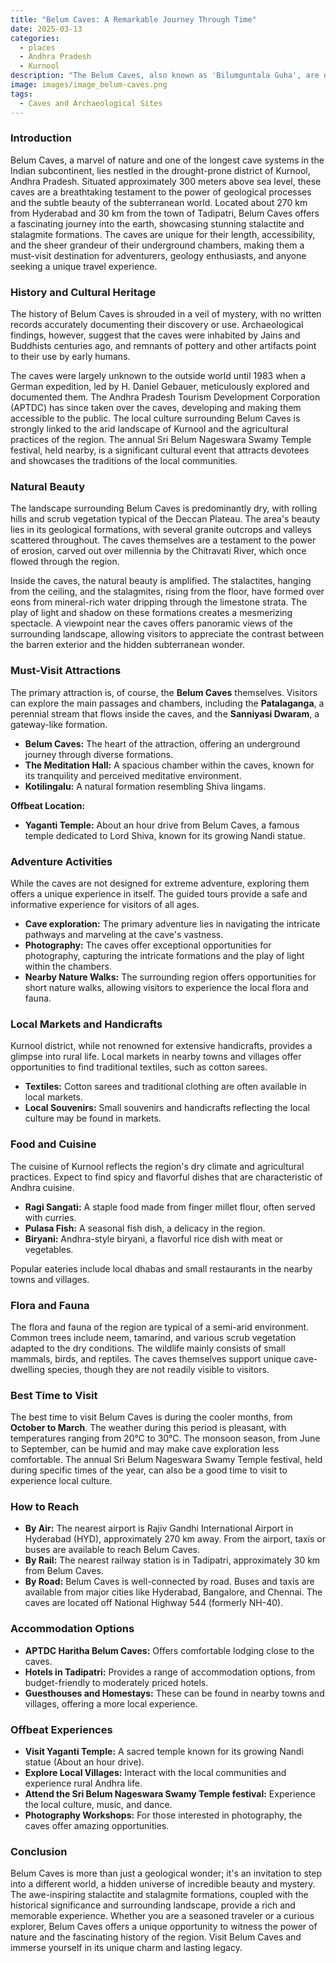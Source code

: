 ```yaml
---
title: "Belum Caves: A Remarkable Journey Through Time"
date: 2025-03-13
categories:
  - places
  - Andhra Pradesh
  - Kurnool
description: "The Belum Caves, also known as 'Bilumguntala Guha', are one of the longest cave systems in India. Discovered by William King in 1892, these caves span over 5 kilometers and feature intricate rock formations. They offer a thrilling experience for adventure lovers and provide insights into the region's geological history."
image: images/image_belum-caves.png
tags: 
  - Caves and Archaeological Sites
---
```



### **Introduction**

Belum Caves, a marvel of nature and one of the longest cave systems in the Indian subcontinent, lies nestled in the drought-prone district of Kurnool, Andhra Pradesh. Situated approximately 300 meters above sea level, these caves are a breathtaking testament to the power of geological processes and the subtle beauty of the subterranean world. Located about 270 km from Hyderabad and 30 km from the town of Tadipatri, Belum Caves offers a fascinating journey into the earth, showcasing stunning stalactite and stalagmite formations. The caves are unique for their length, accessibility, and the sheer grandeur of their underground chambers, making them a must-visit destination for adventurers, geology enthusiasts, and anyone seeking a unique travel experience.

### **History and Cultural Heritage**

The history of Belum Caves is shrouded in a veil of mystery, with no written records accurately documenting their discovery or use. Archaeological findings, however, suggest that the caves were inhabited by Jains and Buddhists centuries ago, and remnants of pottery and other artifacts point to their use by early humans.



The caves were largely unknown to the outside world until 1983 when a German expedition, led by H. Daniel Gebauer, meticulously explored and documented them. The Andhra Pradesh Tourism Development Corporation (APTDC) has since taken over the caves, developing and making them accessible to the public. The local culture surrounding Belum Caves is strongly linked to the arid landscape of Kurnool and the agricultural practices of the region. The annual Sri Belum Nageswara Swamy Temple festival, held nearby, is a significant cultural event that attracts devotees and showcases the traditions of the local communities.

### **Natural Beauty**

The landscape surrounding Belum Caves is predominantly dry, with rolling hills and scrub vegetation typical of the Deccan Plateau. The area's beauty lies in its geological formations, with several granite outcrops and valleys scattered throughout. The caves themselves are a testament to the power of erosion, carved out over millennia by the Chitravati River, which once flowed through the region.



Inside the caves, the natural beauty is amplified. The stalactites, hanging from the ceiling, and the stalagmites, rising from the floor, have formed over eons from mineral-rich water dripping through the limestone strata. The play of light and shadow on these formations creates a mesmerizing spectacle. A viewpoint near the caves offers panoramic views of the surrounding landscape, allowing visitors to appreciate the contrast between the barren exterior and the hidden subterranean wonder.

### **Must-Visit Attractions**

The primary attraction is, of course, the **Belum Caves** themselves. Visitors can explore the main passages and chambers, including the **Patalaganga**, a perennial stream that flows inside the caves, and the **Sanniyasi Dwaram**, a gateway-like formation.



*   **Belum Caves:** The heart of the attraction, offering an underground journey through diverse formations.
*   **The Meditation Hall:** A spacious chamber within the caves, known for its tranquility and perceived meditative environment.
*   **Kotilingalu:** A natural formation resembling Shiva lingams.

**Offbeat Location:**
* **Yaganti Temple:** About an hour drive from Belum Caves, a famous temple dedicated to Lord Shiva, known for its growing Nandi statue.



### **Adventure Activities**

While the caves are not designed for extreme adventure, exploring them offers a unique experience in itself. The guided tours provide a safe and informative experience for visitors of all ages.



*   **Cave exploration:** The primary adventure lies in navigating the intricate pathways and marveling at the cave's vastness.
*   **Photography:** The caves offer exceptional opportunities for photography, capturing the intricate formations and the play of light within the chambers.
*   **Nearby Nature Walks:** The surrounding region offers opportunities for short nature walks, allowing visitors to experience the local flora and fauna.

### **Local Markets and Handicrafts**

Kurnool district, while not renowned for extensive handicrafts, provides a glimpse into rural life. Local markets in nearby towns and villages offer opportunities to find traditional textiles, such as cotton sarees.



*   **Textiles:** Cotton sarees and traditional clothing are often available in local markets.
*   **Local Souvenirs:** Small souvenirs and handicrafts reflecting the local culture may be found in markets.

### **Food and Cuisine**

The cuisine of Kurnool reflects the region's dry climate and agricultural practices. Expect to find spicy and flavorful dishes that are characteristic of Andhra cuisine.

*   **Ragi Sangati:** A staple food made from finger millet flour, often served with curries.
*   **Pulasa Fish:** A seasonal fish dish, a delicacy in the region.
*   **Biryani:** Andhra-style biryani, a flavorful rice dish with meat or vegetables.



Popular eateries include local dhabas and small restaurants in the nearby towns and villages.

### **Flora and Fauna**

The flora and fauna of the region are typical of a semi-arid environment. Common trees include neem, tamarind, and various scrub vegetation adapted to the dry conditions. The wildlife mainly consists of small mammals, birds, and reptiles. The caves themselves support unique cave-dwelling species, though they are not readily visible to visitors.

### **Best Time to Visit**

The best time to visit Belum Caves is during the cooler months, from **October to March**. The weather during this period is pleasant, with temperatures ranging from 20°C to 30°C. The monsoon season, from June to September, can be humid and may make cave exploration less comfortable. The annual Sri Belum Nageswara Swamy Temple festival, held during specific times of the year, can also be a good time to visit to experience local culture.

### **How to Reach**

*   **By Air:** The nearest airport is Rajiv Gandhi International Airport in Hyderabad (HYD), approximately 270 km away. From the airport, taxis or buses are available to reach Belum Caves.
*   **By Rail:** The nearest railway station is in Tadipatri, approximately 30 km from Belum Caves.
*   **By Road:** Belum Caves is well-connected by road. Buses and taxis are available from major cities like Hyderabad, Bangalore, and Chennai. The caves are located off National Highway 544 (formerly NH-40).



### **Accommodation Options**

*   **APTDC Haritha Belum Caves:** Offers comfortable lodging close to the caves.
*   **Hotels in Tadipatri:** Provides a range of accommodation options, from budget-friendly to moderately priced hotels.
*   **Guesthouses and Homestays:** These can be found in nearby towns and villages, offering a more local experience.

### **Offbeat Experiences**

*   **Visit Yaganti Temple:** A sacred temple known for its growing Nandi statue (About an hour drive).
*   **Explore Local Villages:** Interact with the local communities and experience rural Andhra life.
*   **Attend the Sri Belum Nageswara Swamy Temple festival:** Experience the local culture, music, and dance.
*   **Photography Workshops:** For those interested in photography, the caves offer amazing opportunities.

### **Conclusion**

Belum Caves is more than just a geological wonder; it's an invitation to step into a different world, a hidden universe of incredible beauty and mystery. The awe-inspiring stalactite and stalagmite formations, coupled with the historical significance and surrounding landscape, provide a rich and memorable experience. Whether you are a seasoned traveler or a curious explorer, Belum Caves offers a unique opportunity to witness the power of nature and the fascinating history of the region. Visit Belum Caves and immerse yourself in its unique charm and lasting legacy.


